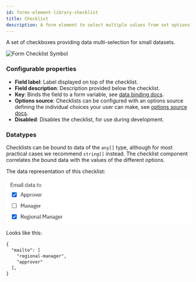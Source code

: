 ```yaml
---
id: forms-element-library-checklist
title: Checklist
description: A form element to select multiple values from set options
---
```


A set of checkboxes providing data multi-selection for small datasets.

![Form Checklist Symbol](/img/form-icons/form-checklist.svg)

### Configurable properties

- **Field label**: Label displayed on top of the checklist.
- **Field description**: Description provided below the checklist.
- **Key**: Binds the field to a form variable, see [data binding docs](../configuration/forms-config-data-binding.md).
- **Options source**: Checklists can be configured with an options source defining the individual choices your user can make, see [options source docs](../configuration/forms-config-options.md).
- **Disabled**: Disables the checklist, for use during development.

### Datatypes

Checklists can be bound to data of the `any[]` type, although for most practical cases we recommend `string[]` instead. The checklist component correlates the bound data with the values of the different options.

The data representation of this checklist:

![Checklist Selection Image](../assets/checklist-example.png)

Looks like this:

```
{
  "mailto": [
    "regional-manager",
    "approver"
  ],
}
```
